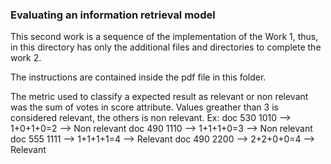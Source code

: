 ### Evaluating an information retrieval model

This second work is a sequence of the implementation of the Work 1, thus, in this directory has only the additional files and directories to complete the work 2.

The instructions are contained inside the pdf file in this folder.

The metric used to classify a expected result as relevant or non relevant was the sum of votes in score attribute. Values greather than 3 is considered relevant, the others is non relevant. Ex:
doc 530 1010 --> 1+0+1+0=2 --> Non relevant
doc 490 1110 --> 1+1+1+0=3 --> Non relevant
doc 555 1111 --> 1+1+1+1=4 --> Relevant
doc 490 2200 --> 2+2+0+0=4 --> Relevant

